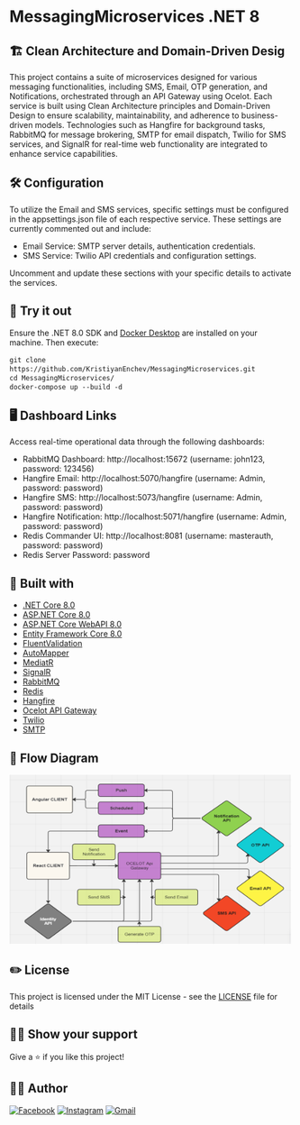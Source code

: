 # MessagingMicroservices .NET 8

## 🏗️ Clean Architecture and Domain-Driven Desig

This project contains a suite of microservices designed for various messaging functionalities, including SMS, Email, OTP generation, and Notifications, orchestrated through an API Gateway using Ocelot. Each service is built using Clean Architecture principles and Domain-Driven Design to ensure scalability, maintainability, and adherence to business-driven models. Technologies such as Hangfire for background tasks, RabbitMQ for message brokering, SMTP for email dispatch, Twilio for SMS services, and SignalR for real-time web functionality are integrated to enhance service capabilities.
## 🛠 Configuration

To utilize the Email and SMS services, specific settings must be configured in the appsettings.json file of each respective service. These settings are currently commented out and include:

- Email Service: SMTP server details, authentication credentials.
- SMS Service: Twilio API credentials and configuration settings.
 

Uncomment and update these sections with your specific details to activate the services.

## 👀 Try it out

Ensure the .NET 8.0 SDK and [Docker Desktop](https://docs.docker.com/docker-for-windows/install/) are installed on your machine. Then execute:
```
git clone https://github.com/KristiyanEnchev/MessagingMicroservices.git
cd MessagingMicroservices/
docker-compose up --build -d
```

## 🖥 Dashboard Links

Access real-time operational data through the following dashboards:

- RabbitMQ Dashboard: http://localhost:15672 (username: john123, password: 123456)
- Hangfire Email: http://localhost:5070/hangfire (username: Admin, password: password)
- Hangfire SMS: http://localhost:5073/hangfire (username: Admin, password: password)
- Hangfire Notification: http://localhost:5071/hangfire (username: Admin, password: password)
- Redis Commander UI: http://localhost:8081 (username: masterauth, password: password)
- Redis Server Password: password

## 👷 Built with

- [.NET Core 8.0](https://github.com/dotnet/core)
- [ASP.NET Core 8.0](https://github.com/dotnet/aspnetcore)
- [ASP.NET Core WebAPI 8.0](https://github.com/dotnet/aspnetcore)
- [Entity Framework Core 8.0](https://github.com/dotnet/efcore)
- [FluentValidation](https://github.com/FluentValidation/FluentValidation)
- [AutoMapper](https://github.com/AutoMapper/AutoMapper)
- [MediatR](https://github.com/jbogard/MediatR)
- [SignalR](https://github.com/SignalR/SignalR)
- [RabbitMQ](https://github.com/rabbitmq)
- [Redis](https://github.com/redis/redis)
- [Hangfire](https://github.com/HangfireIO/Hangfire)
- [Ocelot API Gateway](https://github.com/ThreeMammals/Ocelot)
- [Twilio](https://www.twilio.com/en-us)
- [SMTP](https://developers.google.com/gmail/imap/imap-smtp)

## 📸 Flow Diagram
<img src="MessagingMicroservices.PNG" width="500" height="300" alt="Architectural Diagram">

## ✏️ License

This project is licensed under the MIT License - see the [LICENSE](LICENSE) file for details

## 👨‍🚀 Show your support

Give a ⭐ if you like this project!

## 🧍‍♂️️ Author 

[![Facebook](https://img.shields.io/badge/kristiyan.enchev-%231877F2.svg?style=for-the-badge&logo=Facebook&logoColor=white)](https://www.facebook.com/kristiqn.enchev.5/) [![Instagram](https://img.shields.io/badge/kristiyan-%23E4405F.svg?style=for-the-badge&logo=Instagram&logoColor=white)](https://www.instagram.com/kristiyan_e/)
[![Gmail](https://img.shields.io/badge/Gmail-D14836?style=for-the-badge&logo=gmail&logoColor=white)](mailto:kristiqnenchevv@gmail.com)
